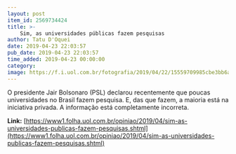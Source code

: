 ```yaml
---
layout: post
item_id: 2569734424
title: >-
    Sim, as universidades públicas fazem pesquisas
author: Tatu D'Oquei
date: 2019-04-23 22:03:57
pub_date: 2019-04-23 22:03:57
time_added: 2019-04-23 00:00:00
category: 
image: https://f.i.uol.com.br/fotografia/2019/04/22/15559709985cbe3bb6a558e_1555970998_3x2_rt.jpg
---
```


O presidente Jair Bolsonaro (PSL) declarou recentemente que poucas universidades no Brasil fazem pesquisa. E, das que fazem, a maioria está na iniciativa privada. A informação está completamente incorreta.

**Link:** [https://www1.folha.uol.com.br/opiniao/2019/04/sim-as-universidades-publicas-fazem-pesquisas.shtml](https://www1.folha.uol.com.br/opiniao/2019/04/sim-as-universidades-publicas-fazem-pesquisas.shtml)

